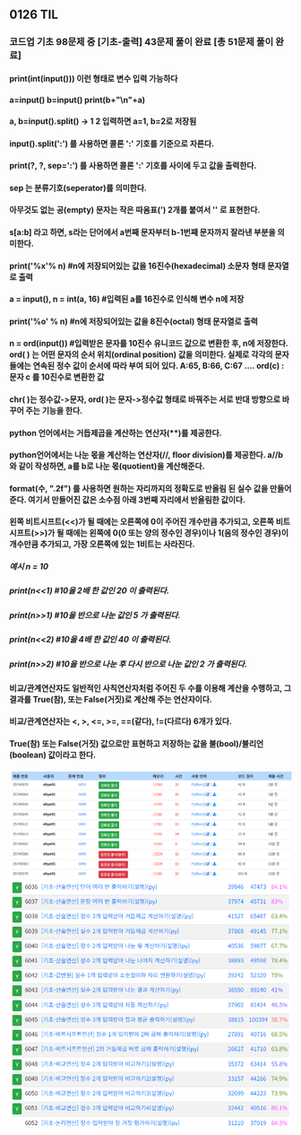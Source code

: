## 0126 TIL
### 코드업 기초 98문제 중 [기초-출력] 43문제 풀이 완료 [총 51문제 풀이 완료]

#### print(int(input())) 이런 형태로 변수 입력 가능하다
#### a=input()  b=input()  print(b+"\n"+a)
#### a, b=input().split() -> 1 2 입력하면 a=1, b=2로 저장됨
#### input().split(':') 를 사용하면 콜론 ':' 기호를 기준으로 자른다.
#### print(?, ?, sep=':') 를 사용하면 콜론 ':' 기호를 사이에 두고 값을 출력한다.
#### sep 는 분류기호(seperator)를 의미한다.
#### 아무것도 없는 공(empty) 문자는 작은 따옴표(') 2개를 붙여서 '' 로 표현한다.
#### s[a:b] 라고 하면, s라는 단어에서 a번째 문자부터 b-1번째 문자까지 잘라낸 부분을 의미한다.
#### print('%x'% n)  #n에 저장되어있는 값을 16진수(hexadecimal) 소문자 형태 문자열로 출력
#### a = input(), n = int(a, 16) #입력된 a를 16진수로 인식해 변수 n에 저장
#### print('%o' % n)  #n에 저장되어있는 값을 8진수(octal) 형태 문자열로 출력
#### n = ord(input())  #입력받은 문자를 10진수 유니코드 값으로 변환한 후, n에 저장한다. ord( ) 는 어떤 문자의 순서 위치(ordinal position) 값을 의미한다. 실제로 각각의 문자들에는 연속된 정수 값이 순서에 따라 부여 되어 있다. A:65, B:66, C:67 .... ord(c) : 문자 c 를 10진수로 변환한 값 
#### chr( )는 정수값->문자, ord( )는 문자->정수값 형태로 바꿔주는 서로 반대 방향으로 바꾸어 주는 기능을 한다.
#### python 언어에서는 거듭제곱을 계산하는 연산자(**)를 제공한다.
#### python언어에서는 나눈 몫을 계산하는 연산자(//, floor division)를 제공한다. a//b 와 같이 작성하면, a를 b로 나눈 몫(quotient)을 계산해준다.
#### format(수, ".2f") 를 사용하면 원하는 자리까지의 정확도로 반올림 된 실수 값을 만들어 준다. 여기서 만들어진 값은 소수점 아래 3번째 자리에서 반올림한 값이다.
#### 왼쪽 비트시프트(<<)가 될 때에는 오른쪽에 0이 주어진 개수만큼 추가되고, 오른쪽 비트시프트(>>)가 될 때에는 왼쪽에 0(0 또는 양의 정수인 경우)이나 1(음의 정수인 경우)이 개수만큼 추가되고, 가장 오른쪽에 있는 1비트는 사라진다.
##### 예시 n = 10 
##### print(n<<1)  #10을 2배 한 값인 20 이 출력된다.
##### print(n>>1)  #10을 반으로 나눈 값인 5 가 출력된다.
##### print(n<<2)  #10을 4배 한 값인 40 이 출력된다.
##### print(n>>2)  #10을 반으로 나눈 후 다시 반으로 나눈 값인 2 가 출력된다.
#### 비교/관계연산자도 일반적인 사칙연산자처럼 주어진 두 수를 이용해 계산을 수행하고, 그 결과를 True(참), 또는 False(거짓)로 계산해 주는 연산자이다.
#### 비교/관계연산자는 <, >, <=, >=, ==(같다), !=(다르다) 6개가 있다.
#### True(참) 또는 False(거짓) 값으로만 표현하고 저장하는 값을 불(bool)/불리언(boolean) 값이라고 한다.

![Alt text](0126_1.png)
![Alt text](0126_2.png)
